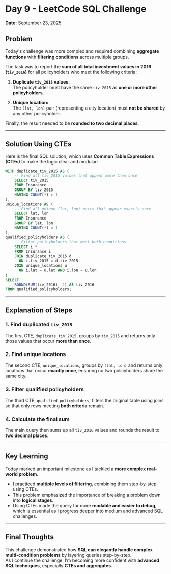 # Day 9 - LeetCode SQL Challenge

**Date:** September 23, 2025

## Problem
Today's challenge was more complex and required combining **aggregate functions** with **filtering conditions** across multiple groups.

The task was to report the **sum of all total investment values in 2016 (`tiv_2016`)** for all policyholders who meet the following criteria:

1. **Duplicate `tiv_2015` values:**  
   The policyholder must have the same `tiv_2015` as **one or more other policyholders**.

2. **Unique location:**  
   The `(lat, lon)` pair (representing a city location) must **not be shared** by any other policyholder.

Finally, the result needed to be **rounded to two decimal places**.

---

## Solution Using CTEs

Here is the final SQL solution, which uses **Common Table Expressions (CTEs)** to make the logic clear and modular:

```sql
WITH duplicate_tiv_2015 AS (
    -- Find all tiv_2015 values that appear more than once
    SELECT tiv_2015
    FROM Insurance
    GROUP BY tiv_2015
    HAVING COUNT(*) > 1
),
unique_locations AS (
    -- Find all unique (lat, lon) pairs that appear exactly once
    SELECT lat, lon
    FROM Insurance
    GROUP BY lat, lon
    HAVING COUNT(*) = 1
),
qualified_policyholders AS (
    -- Filter policyholders that meet both conditions
    SELECT i.*
    FROM Insurance i
    JOIN duplicate_tiv_2015 d
      ON i.tiv_2015 = d.tiv_2015
    JOIN unique_locations u
      ON i.lat = u.lat AND i.lon = u.lon
)
SELECT 
    ROUND(SUM(tiv_2016), 2) AS tiv_2016
FROM qualified_policyholders;
```

---

## Explanation of Steps

### 1. **Find duplicated `tiv_2015`**
The first CTE, `duplicate_tiv_2015`, groups by `tiv_2015` and returns only those values that occur **more than once**.

### 2. **Find unique locations**
The second CTE, `unique_locations`, groups by `(lat, lon)` and returns only locations that occur **exactly once**, ensuring no two policyholders share the same city.

### 3. **Filter qualified policyholders**
The third CTE, `qualified_policyholders`, filters the original table using joins so that only rows meeting **both criteria** remain.

### 4. **Calculate the final sum**
The main query then sums up all `tiv_2016` values and rounds the result to **two decimal places**.

---

## Key Learning
Today marked an important milestone as I tackled a **more complex real-world problem**.  
- I practiced **multiple levels of filtering**, combining them step-by-step using CTEs.  
- This problem emphasized the importance of breaking a problem down into **logical stages**.  
- Using CTEs made the query far more **readable and easier to debug**, which is essential as I progress deeper into medium and advanced SQL challenges.

---

## Final Thoughts
This challenge demonstrated how **SQL can elegantly handle complex multi-condition problems** by layering queries step-by-step.  
As I continue the challenge, I’m becoming more confident with **advanced SQL techniques**, especially **CTEs and aggregates**.
